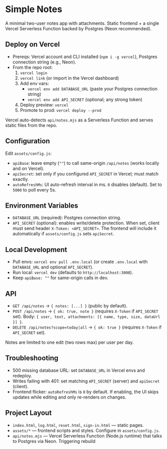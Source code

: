 # Simple Notes

A minimal two-user notes app with attachments. Static frontend + a single Vercel Serverless Function backed by Postgres (Neon recommended).

## Deploy on Vercel

- Prereqs: Vercel account and CLI installed (`npm i -g vercel`), Postgres connection string (e.g., Neon).
- From the repo root:
  1) `vercel login`
  2) `vercel link` (or import in the Vercel dashboard)
  3) Add env vars:
     - `vercel env add DATABASE_URL` (paste your Postgres connection string)
     - `vercel env add API_SECRET` (optional; any strong token)
  4) Deploy preview: `vercel`
  5) Promote to prod: `vercel deploy --prod`

Vercel auto-detects `api/notes.mjs` as a Serverless Function and serves static files from the repo.

## Configuration

Edit `assets/config.js`:
- `apiBase`: leave empty (`""`) to call same-origin `/api/notes` (works locally and on Vercel).
- `apiSecret`: set only if you configured `API_SECRET` in Vercel; must match exactly.
- `autoRefreshMs`: UI auto-refresh interval in ms. `0` disables (default). Set to `5000` to poll every 5s.

## Environment Variables

- `DATABASE_URL` (required): Postgres connection string.
- `API_SECRET` (optional): enables write/delete protection. When set, client must send header `X-Token: <API_SECRET>`. The frontend will include it automatically if `assets/config.js` sets `apiSecret`.

## Local Development

- Pull envs: `vercel env pull .env.local` (or create `.env.local` with `DATABASE_URL` and optional `API_SECRET`).
- Run local: `vercel dev` (defaults to `http://localhost:3000`).
- Keep `apiBase: ""` for same-origin calls in dev.

## API

- `GET /api/notes` → `{ notes: [...] }` (public by default).
- `POST /api/notes` → `{ ok: true, note }` (requires `X-Token` if `API_SECRET` set). Body: `{ user, text, attachments: [{ name, type, size, dataUrl }] }`.
- `DELETE /api/notes?scope=today|all` → `{ ok: true }` (requires `X-Token` if `API_SECRET` set).

Notes are limited to one edit (two rows max) per user per day.

## Troubleshooting

- 500 missing database URL: set `DATABASE_URL` in Vercel envs and redeploy.
- Writes failing with 401: set matching `API_SECRET` (server) and `apiSecret` (client).
- Frontend flicker: `autoRefreshMs` is `0` by default. If enabling, the UI skips updates while editing and only re-renders on changes.

## Project Layout

- `index.html`, `log.html`, `reset.html`, `sign-in.html` — static pages.
- `assets/*` — frontend scripts and styles. Configure in `assets/config.js`.
- `api/notes.mjs` — Vercel Serverless Function (Node.js runtime) that talks to Postgres via Neon.
Triggering rebuild
